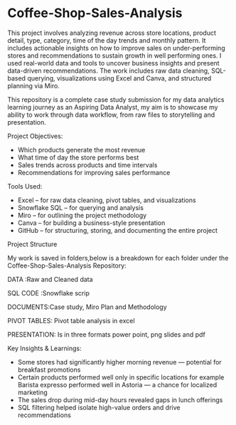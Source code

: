 # Coffee-Shop-Sales-Analysis
This project involves analyzing revenue across store locations, product detail, type, category, time of the day trends and monthly pattern. It includes actionable insights on how to improve sales on under-performing stores and recommendations to sustain growth in well performing ones. I used real-world data and tools to uncover business insights and present data-driven recommendations.
The work includes raw data cleaning, SQL-based querying, visualizations using Excel and Canva, and structured planning via Miro.

This repository is a complete case study submission for my data analytics learning journey as an Aspiring Data Analyst, my aim is to showcase my ability to work through data workflow, from raw files to storytelling and presentation.

Project Objectives:
- Which products generate the most revenue 
-  What time of day the store performs best 
- Sales trends across products and time intervals 
- Recommendations for improving sales performance 

Tools Used:
- Excel – for raw data cleaning, pivot tables, and visualizations
- Snowflake SQL – for querying and analysis
- Miro – for outlining the project methodology
- Canva – for building a business-style presentation
- GitHub – for structuring, storing, and documenting the entire project

Project Structure

My work is saved in folders,below is a breakdown for each folder under the Coffee-Shop-Sales-Analysis Repository:

DATA :Raw and Cleaned data

SQL CODE :Snowflake scrip

DOCUMENTS:Case study, Miro Plan and Methodology

PIVOT TABLES: Pivot table analysis in excel

PRESENTATION: Is in three formats power point, png slides and pdf                                                                                                                                        

Key Insights & Learnings:

- Some stores had significantly higher morning revenue — potential for breakfast promotions
- Certain products performed well only in specific locations for example Barista expresso performed well in Astoria — a chance for localized marketing
- The sales drop during mid-day hours revealed gaps in lunch offerings
- SQL filtering helped isolate high-value orders and drive recommendations                                                                                                                                                        
